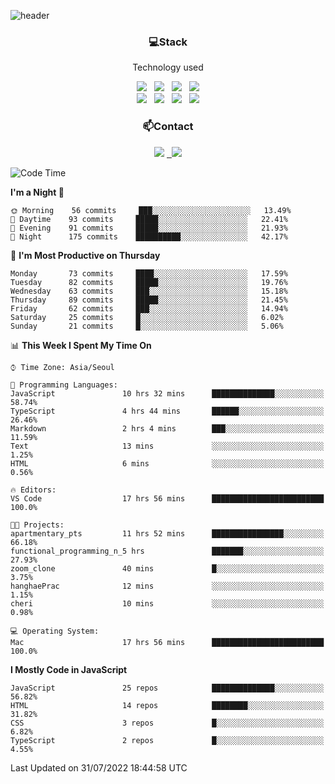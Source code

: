 ![header](https://capsule-render.vercel.app/api?type=waving&color=gradient&height=200&text=Che-ri&fontAlign=70&fontAlignY=40&animation=twinkling)

<h3 align="center">💻Stack</h3>
<p align="center">Technology used</p>
<div align="center"><img src="https://img.shields.io/badge/HTML5-e74c3c?style=flat-square&logo=HTML5&logoColor=white"></img> &nbsp <img src="https://img.shields.io/badge/CSS3-0A84FF?style=flat-square&logo=CSS3&logoColor=white"></img> &nbsp <img src="https://img.shields.io/badge/tailwind%2Dcss-06B6D4?style=flat-square&logo=tailwindcss&logoColor=white"/></a> &nbsp <img src="https://img.shields.io/badge/styled%2Dcomponents-DB7093?style=flat-square&logo=styled%2Dcomponents&logoColor=white"/></a>
<br><img src="https://img.shields.io/badge/JavaScript-FFCD11?style=flat-square&logo=JavaScript&logoColor=white"></img> &nbsp <img src="https://img.shields.io/badge/React-00BCF6?style=flat-square&logo=React&logoColor=white"></img> &nbsp <img src="https://img.shields.io/badge/Redux-764ABC?style=flat-square&logo=Redux&logoColor=white"/> &nbsp <img src="https://img.shields.io/badge/Zustand-582D3E?style=flat-square&logo=Zustand&logoColor=white"/></a></div> 

<h3 align="center">📫Contact</h3>
<div align="center"><a href="https://cheri.tistory.com/"><img src="https://img.shields.io/badge/Cheri-AD29B6?style=flat-square&logo=Tidal&logoColor=white"/></a> <a href="rnjs1135@gmail.com"> &nbsp <img src="https://img.shields.io/badge/Gmail-EA4335?style=flat-square&logo=Gmail&logoColor=white"/></a></div>

<!--START_SECTION:waka-->
![Code Time](http://img.shields.io/badge/Code%20Time-0%20secs-blue)

**I'm a Night 🦉** 

```text
🌞 Morning    56 commits     ███░░░░░░░░░░░░░░░░░░░░░░   13.49% 
🌆 Daytime    93 commits     █████░░░░░░░░░░░░░░░░░░░░   22.41% 
🌃 Evening    91 commits     █████░░░░░░░░░░░░░░░░░░░░   21.93% 
🌙 Night      175 commits    ██████████░░░░░░░░░░░░░░░   42.17%

```
📅 **I'm Most Productive on Thursday** 

```text
Monday       73 commits     ████░░░░░░░░░░░░░░░░░░░░░   17.59% 
Tuesday      82 commits     █████░░░░░░░░░░░░░░░░░░░░   19.76% 
Wednesday    63 commits     ███░░░░░░░░░░░░░░░░░░░░░░   15.18% 
Thursday     89 commits     █████░░░░░░░░░░░░░░░░░░░░   21.45% 
Friday       62 commits     ███░░░░░░░░░░░░░░░░░░░░░░   14.94% 
Saturday     25 commits     █░░░░░░░░░░░░░░░░░░░░░░░░   6.02% 
Sunday       21 commits     █░░░░░░░░░░░░░░░░░░░░░░░░   5.06%

```


📊 **This Week I Spent My Time On** 

```text
⌚︎ Time Zone: Asia/Seoul

💬 Programming Languages: 
JavaScript               10 hrs 32 mins      ██████████████░░░░░░░░░░░   58.74% 
TypeScript               4 hrs 44 mins       ██████░░░░░░░░░░░░░░░░░░░   26.46% 
Markdown                 2 hrs 4 mins        ███░░░░░░░░░░░░░░░░░░░░░░   11.59% 
Text                     13 mins             ░░░░░░░░░░░░░░░░░░░░░░░░░   1.25% 
HTML                     6 mins              ░░░░░░░░░░░░░░░░░░░░░░░░░   0.56%

🔥 Editors: 
VS Code                  17 hrs 56 mins      █████████████████████████   100.0%

🐱‍💻 Projects: 
apartmentary_pts         11 hrs 52 mins      ████████████████░░░░░░░░░   66.18% 
functional_programming_n_5 hrs               ███████░░░░░░░░░░░░░░░░░░   27.93% 
zoom_clone               40 mins             █░░░░░░░░░░░░░░░░░░░░░░░░   3.75% 
hanghaePrac              12 mins             ░░░░░░░░░░░░░░░░░░░░░░░░░   1.15% 
cheri                    10 mins             ░░░░░░░░░░░░░░░░░░░░░░░░░   0.98%

💻 Operating System: 
Mac                      17 hrs 56 mins      █████████████████████████   100.0%

```

**I Mostly Code in JavaScript** 

```text
JavaScript               25 repos            ██████████████░░░░░░░░░░░   56.82% 
HTML                     14 repos            ████████░░░░░░░░░░░░░░░░░   31.82% 
CSS                      3 repos             █░░░░░░░░░░░░░░░░░░░░░░░░   6.82% 
TypeScript               2 repos             █░░░░░░░░░░░░░░░░░░░░░░░░   4.55%

```



 Last Updated on 31/07/2022 18:44:58 UTC
<!--END_SECTION:waka-->

